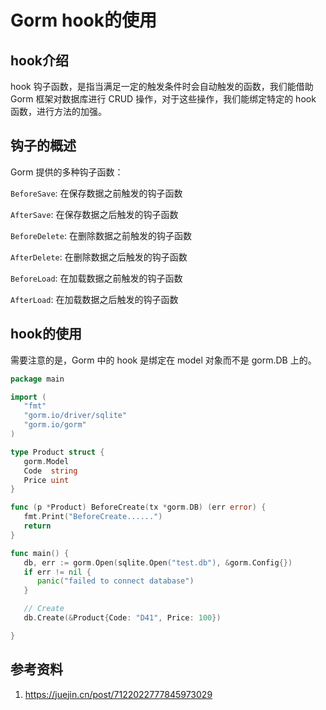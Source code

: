 # Gorm hook的使用

## hook介绍

hook 钩子函数，是指当满足一定的触发条件时会自动触发的函数，我们能借助 Gorm 框架对数据库进行 CRUD 操作，对于这些操作，我们能绑定特定的 hook 函数，进行方法的加强。

## 钩子的概述

Gorm 提供的多种钩子函数：

`BeforeSave`: 在保存数据之前触发的钩子函数

`AfterSave`: 在保存数据之后触发的钩子函数

`BeforeDelete`: 在删除数据之前触发的钩子函数

`AfterDelete`: 在删除数据之后触发的钩子函数

`BeforeLoad`: 在加载数据之前触发的钩子函数

`AfterLoad`: 在加载数据之后触发的钩子函数

## hook的使用

需要注意的是，Gorm 中的 hook 是绑定在 model 对象而不是 gorm.DB 上的。

```go
package main

import (
   "fmt"
   "gorm.io/driver/sqlite"
   "gorm.io/gorm"
)

type Product struct {
   gorm.Model
   Code  string
   Price uint
}

func (p *Product) BeforeCreate(tx *gorm.DB) (err error) {
   fmt.Print("BeforeCreate......")
   return
}

func main() {
   db, err := gorm.Open(sqlite.Open("test.db"), &gorm.Config{})
   if err != nil {
      panic("failed to connect database")
   }

   // Create
   db.Create(&Product{Code: "D41", Price: 100})

}

```

## 参考资料

1. https://juejin.cn/post/7122022777845973029